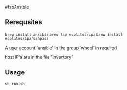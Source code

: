 
#fsbAnsible

## Rerequsites

`brew install ansible`
`brew tap esolitos/ipa`
`brew install esolitos/ipa/sshpass`

A user account 'ansible' in the group 'wheel' in required

host IP's are in the file "inventory"

## Usage

`sh run.sh`
